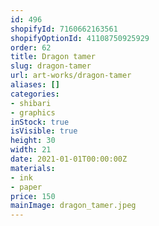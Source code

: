 ```yaml
---
id: 496
shopifyId: 7160662163561
shopifyOptionId: 41108750925929
order: 62
title: Dragon tamer
slug: dragon-tamer
url: art-works/dragon-tamer
aliases: []
categories:
- shibari
- graphics
inStock: true
isVisible: true
height: 30
width: 21
date: 2021-01-01T00:00:00Z
materials:
- ink
- paper
price: 150
mainImage: dragon_tamer.jpeg
---
```

